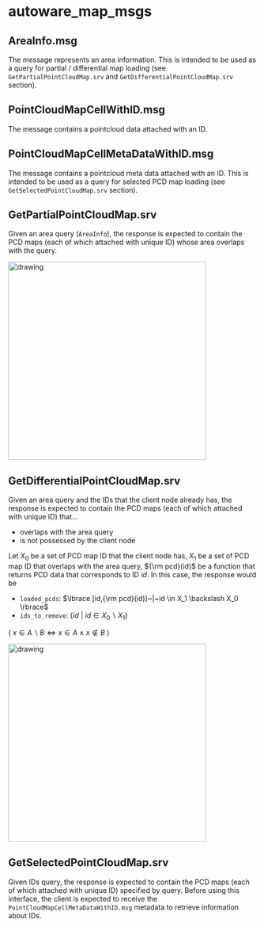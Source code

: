 # autoware_map_msgs

## AreaInfo.msg

The message represents an area information. This is intended to be used as a query for partial / differential map loading (see `GetPartialPointCloudMap.srv` and `GetDifferentialPointCloudMap.srv` section).

## PointCloudMapCellWithID.msg

The message contains a pointcloud data attached with an ID.

## PointCloudMapCellMetaDataWithID.msg

The message contains a pointcloud meta data attached with an ID. This is intended to be used as a query for selected PCD map loading (see `GetSelectedPointCloudMap.srv` section).

## GetPartialPointCloudMap.srv

Given an area query (`AreaInfo`), the response is expected to contain the PCD maps (each of which attached with unique ID) whose area overlaps with the query.

<img src="./media/partial_area_loading.png" alt="drawing" width="400"/>

## GetDifferentialPointCloudMap.srv

Given an area query and the IDs that the client node already has, the response is expected to contain the PCD maps (each of which attached with unique ID) that...

- overlaps with the area query
- is not possessed by the client node

Let $X_0$ be a set of PCD map ID that the client node has, $X_1$ be a set of PCD map ID that overlaps with the area query, ${\rm pcd}(id)$ be a function that returns PCD data that corresponds to ID $id$. In this case, the response would be

- `loaded_pcds`: $\lbrace [id,{\rm pcd}(id)]~|~id \in X_1 \backslash X_0 \rbrace$
- `ids_to_remove`: $\lbrace id~|~id \in X_0 \backslash X_1 \rbrace$

( $x \in A\backslash B \iff x \in A \wedge x \notin B$ )

<img src="./media/differential_area_loading.gif" alt="drawing" width="400"/>

## GetSelectedPointCloudMap.srv

Given IDs query, the response is expected to contain the PCD maps (each of which attached with unique ID) specified by query. Before using this interface, the client is expected to receive the `PointCloudMapCellMetaDataWithID.msg` metadata to retrieve information about IDs.
